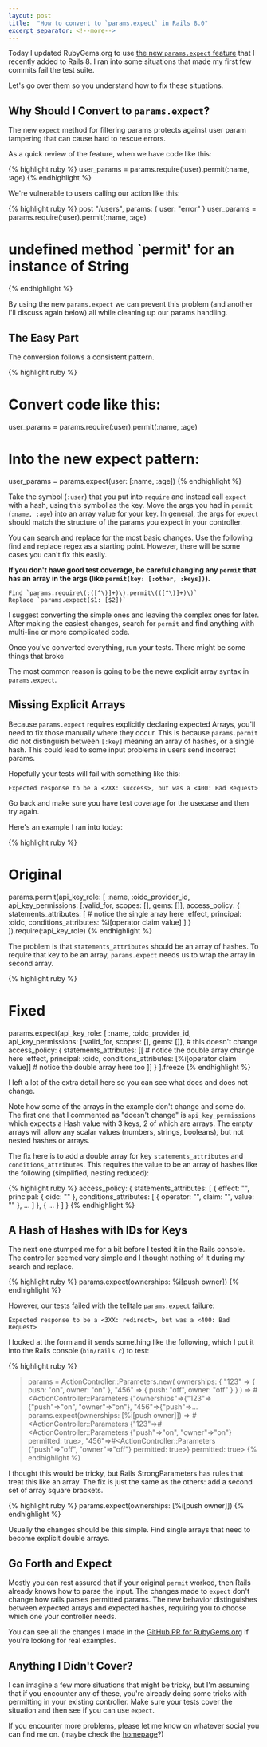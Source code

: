 ```yaml
---
layout: post
title:  "How to convert to `params.expect` in Rails 8.0"
excerpt_separator: <!--more-->
---
```


Today I updated RubyGems.org to use [the new `params.expect` feature](/2024/10/22/how-to-rails-params-expect.html) that I recently added to Rails 8. I ran into some situations that made my first few commits fail the test suite.

Let's go over them so you understand how to fix these situations.

## Why Should I Convert to `params.expect`?

The new `expect` method for filtering params protects against user param tampering that can cause hard to rescue errors.

<!--more-->

As a quick review of the feature, when we have code like this:

{% highlight ruby %}
user_params = params.require(:user).permit(:name, :age)
{% endhighlight %}

We're vulnerable to users calling our action like this:

{% highlight ruby %}
post "/users", params: { user: "error" }
user_params = params.require(:user).permit(:name, :age)
# undefined method `permit' for an instance of String
{% endhighlight %}

By using the new `params.expect` we can prevent this problem (and another I'll discuss again below) all while cleaning up our params handling.

## The Easy Part

The conversion follows a consistent pattern.

{% highlight ruby %}
# Convert code like this:
user_params = params.require(:user).permit(:name, :age)
# Into the new expect pattern:
user_params = params.expect(user: [:name, :age])
{% endhighlight %}

Take the symbol (`:user`) that you put into `require` and instead call `expect` with a hash, using this symbol as the key.
Move the args you had in `permit` (`:name, :age`) into an array value for your key.
In general, the args for `expect` should match the structure of the params you expect in your controller.

You can search and replace for the most basic changes.
Use the following find and replace regex as a starting point. However, there will be some cases you can't fix this easily.

**If you don't have good test coverage, be careful changing any `permit` that has an array in the args (like `permit(key: [:other, :keys])`).**

```
Find `params.require\(:([^\)]+)\).permit\(([^\)]+)\)`
Replace `params.expect($1: [$2])`
```

I suggest converting the simple ones and leaving the complex ones for later.
After making the easiest changes, search for `permit` and find anything with multi-line or more complicated code.

Once you've converted everything, run your tests. There might be some things that broke

The most common reason is going to be the newe explicit array syntax in `params.expect`.

## Missing Explicit Arrays

Because `params.expect` requires explicitly declaring expected Arrays, you'll need to fix those manually where they occur.
This is because `params.permit` did not distinguish between `[:key]` meaning an array of hashes, or a single hash.
This could lead to some input problems in users send incorrect params.

Hopefully your tests will fail with something like this:

```
Expected response to be a <2XX: success>, but was a <400: Bad Request>
```

Go back and make sure you have test coverage for the usecase and then try again.

Here's an example I ran into today:

{% highlight ruby %}
# Original
params.permit(api_key_role: [
  :name,
  :oidc_provider_id,
  api_key_permissions: [:valid_for, scopes: [], gems: []],
  access_policy: {
    statements_attributes: [ # notice the single array here
      :effect,
      principal: :oidc,
      conditions_attributes: %i[operator claim value]
    ]
  }
]).require(:api_key_role)
{% endhighlight %}

The problem is that `statements_attributes` should be an array of hashes.
To require that key to be an array, `params.expect` needs us to wrap the array in second array.

{% highlight ruby %}
# Fixed
params.expect(api_key_role: [
  :name,
  :oidc_provider_id,
  api_key_permissions: [:valid_for, scopes: [], gems: []], # this doesn't change
  access_policy: {
    statements_attributes: [[ # notice the double array change here
      :effect,
      principal: :oidc,
      conditions_attributes: [%i[operator claim value]] # notice the double array here too
    ]]
  }
].freeze
{% endhighlight %}

I left a lot of the extra detail here so you can see what does and does not change.

Note how some of the arrays in the example don't change and some do.
The first one that I commented as "doesn't change" is `api_key_permissions` which expects a Hash value with 3 keys, 2 of which are arrays. The empty arrays will allow any scalar values (numbers, strings, booleans), but not nested hashes or arrays.

The fix here is to add a double array for key `statements_attributes` and `conditions_attributes`.
This requires the value to be an array of hashes like the following (simplified, nesting reduced):

{% highlight ruby %}
access_policy: {
  statements_attributes: [
    { effect: "", principal: { oidc: "" }, conditions_attributes: [ { operator: "", claim: "", value: "" }, ... ] },
    { ... }
  ]
}
{% endhighlight %}

## A Hash of Hashes with IDs for Keys

The next one stumped me for a bit before I tested it in the Rails console.
The controller seemed very simple and I thought nothing of it during my search and replace.

{% highlight ruby %}
params.expect(ownerships: %i[push owner])
{% endhighlight %}

However, our tests failed with the telltale `params.expect` failure:

```
Expected response to be a <3XX: redirect>, but was a <400: Bad Request>
```

I looked at the form and it sends something like the following, which I put it into the Rails console (`bin/rails c`) to test:

{% highlight ruby %}
> params = ActionController::Parameters.new(
  ownerships: {
    "123" => { push: "on", owner: "on" },
    "456" => { push: "off", owner: "off" }
  }
)
=> #<ActionController::Parameters {"ownerships"=>{"123"=>{"push"=>"on", "owner"=>"on"}, "456"=>{"push"=>...
> params.expect(ownerships: [%i[push owner]])
=> #<ActionController::Parameters {"123"=>#<ActionController::Parameters {"push"=>"on", "owner"=>"on"} permitted: true>, "456"=>#<ActionController::Parameters {"push"=>"off", "owner"=>"off"} permitted: true>} permitted: true>
{% endhighlight %}

I thought this would be tricky, but Rails StrongParameters has rules that treat this like an array.
The fix is just the same as the others: add a second set of array square brackets.

{% highlight ruby %}
params.expect(ownerships: [%i[push owner]])
{% endhighlight %}

Usually the changes should be this simple. Find single arrays that need to become explicit double arrays.

## Go Forth and Expect

Mostly you can rest assured that if your original `permit` worked, then Rails already knows how to parse the input.
The changes made to `expect` don't change how rails parses permitted params.
The new behavior distinguishes between expected arrays and expected hashes, requiring you to choose which one your controller needs.

You can see all the changes I made in the [GitHub PR for RubyGems.org](https://github.com/rubygems/rubygems.org/pull/5357) if you're looking for real examples.

## Anything I Didn't Cover?

I can imagine a few more situations that might be tricky, but I'm assuming that if you encounter any of these, you're already doing some tricks with permitting in your existing controller. Make sure your tests cover the situation and then see if you can use `expect`.

If you encounter more problems, please let me know on whatever social you can find me on. (maybe check the [homepage](/)?)
